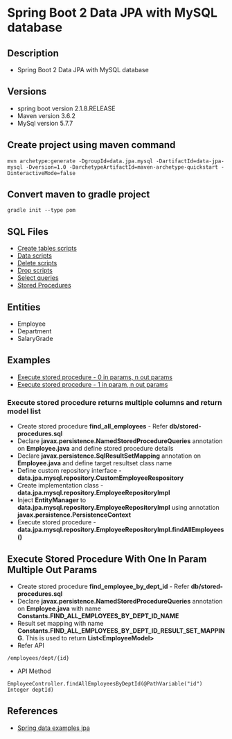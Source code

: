# Spring Boot 2 Data JPA with MySQL database

## Description
* Spring Boot 2 Data JPA with MySQL database

## Versions
* spring boot version 2.1.8.RELEASE
* Maven version 3.6.2
* MySql version 5.7.7

## Create project using maven command
```
mvn archetype:generate -DgroupId=data.jpa.mysql -DartifactId=data-jpa-mysql -Dversion=1.0 -DarchetypeArtifactId=maven-archetype-quickstart -DinteractiveMode=false
```

## Convert maven to gradle project
```
gradle init --type pom
```

## SQL Files
* [Create tables scripts](data-jpa-mysql/db/create-tables.sql)
* [Data scripts](data-jpa-mysql/db/data.sql)
* [Delete scripts](data-jpa-mysql/db/delete.sql)
* [Drop scripts](data-jpa-mysql/db/drop-tables.sql)
* [Select queries](data-jpa-mysql/db/select.sql)
* [Stored Procedures](data-jpa-mysql/db/stored-procedures.sql)

## Entities
* Employee
* Department
* SalaryGrade

## Examples
* [Execute stored procedure - 0 in params, n out params](#execute-stored-procedure-returns-multiple-columns-and-return-model-list)
* [Execute stored procedure - 1 in param, n out params](#execute-stored-procedure-with-one-in-param-multiple-out-params)

### Execute stored procedure returns multiple columns and return model list
* Create stored procedure **find_all_employees** - Refer **db/stored-procedures.sql**
* Declare **javax.persistence.NamedStoredProcedureQueries** annotation on **Employee.java** and define stored procedure details
* Declare **javax.persistence.SqlResultSetMapping** annotation on **Employee.java** and define target resultset class name
* Define custom repository interface - **data.jpa.mysql.repository.CustomEmployeeRespository**
* Create implementation class - **data.jpa.mysql.repository.EmployeeRepositoryImpl**
* Inject **EntityManager** to **data.jpa.mysql.repository.EmployeeRepositoryImpl** using annotation **javax.persistence.PersistenceContext**
* Execute stored procedure - **data.jpa.mysql.repository.EmployeeRepositoryImpl.findAllEmployees()**

## Execute Stored Procedure With One In Param Multiple Out Params
* Create stored procedure **find_employee_by_dept_id** - Refer **db/stored-procedures.sql**
* Declare **javax.persistence.NamedStoredProcedureQueries** annotation on **Employee.java** with name **Constants.FIND_ALL_EMPLOYEES_BY_DEPT_ID_NAME**
* Result set mapping with name **Constants.FIND_ALL_EMPLOYEES_BY_DEPT_ID_RESULT_SET_MAPPING**. This is used to return **List&lt;EmployeeModel&gt;**
* Refer API
```
/employees/dept/{id}
```
* API Method
```
EmployeeController.findAllEmployeesByDeptId(@PathVariable("id") Integer deptId)
```

## References
* [Spring data examples jpa](https://github.com/spring-projects/spring-data-examples/tree/master/jpa/jpa21)
